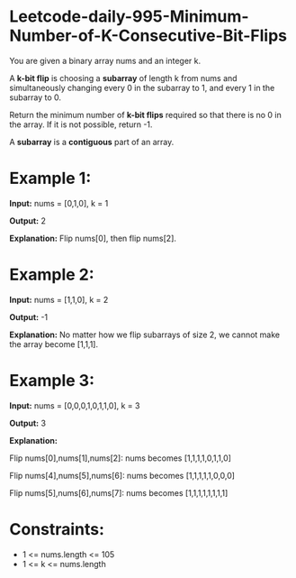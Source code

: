 # Leetcode-daily-995-Minimum-Number-of-K-Consecutive-Bit-Flips
You are given a binary array nums and an integer k.

A **k-bit flip** is choosing a **subarray** of length k from nums and simultaneously changing every 0 in the subarray to 1, and every 1 in the subarray to 0.

Return the minimum number of **k-bit flips** required so that there is no 0 in the array. If it is not possible, return -1.

A **subarray** is a **contiguous** part of an array.

 

# Example 1:

**Input:** nums = [0,1,0], k = 1


**Output:** 2

**Explanation:** Flip nums[0], then flip nums[2].

# Example 2:

**Input:** nums = [1,1,0], k = 2

**Output:** -1

**Explanation:** No matter how we flip subarrays of size 2, we cannot make the array become [1,1,1].

# Example 3:

**Input:** nums = [0,0,0,1,0,1,1,0], k = 3

**Output:** 3

**Explanation:** 

Flip nums[0],nums[1],nums[2]: nums becomes [1,1,1,1,0,1,1,0]

Flip nums[4],nums[5],nums[6]: nums becomes [1,1,1,1,1,0,0,0]

Flip nums[5],nums[6],nums[7]: nums becomes [1,1,1,1,1,1,1,1]
 

# Constraints:

- 1 <= nums.length <= 105
- 1 <= k <= nums.length
